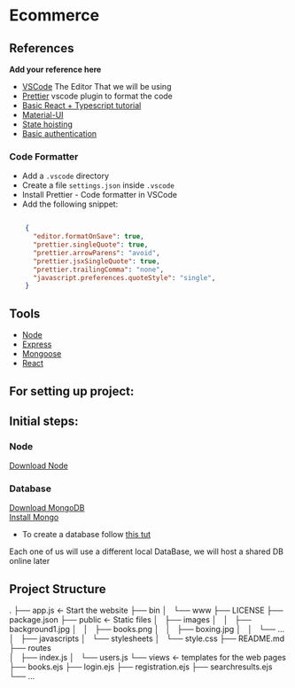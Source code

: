 # Ecommerce

## References 
**Add your reference here**


- [VSCode](https://code.visualstudio.com/) The Editor That we will be using
- [Prettier](https://marketplace.visualstudio.com/items?itemName=esbenp.prettier-vscode) vscode plugin to format the code 
- [Basic React + Typescript tutorial](https://www.youtube.com/watch?v=Z5iWr6Srsj8&ab_channel=BenAwad)
- [Material-UI](https://material-ui.com/components/buttons/) 
- [State hoisting](https://reactjs.org/docs/lifting-state-up.html) 
- [Basic authentication](https://dev.to/eidorianavi/authentication-and-jwt-in-node-js-4i13) 

### Code Formatter

- Add a `.vscode` directory
- Create a file `settings.json` inside `.vscode`
- Install Prettier - Code formatter in VSCode
- Add the following snippet:  

```json

    {
      "editor.formatOnSave": true,
      "prettier.singleQuote": true,
      "prettier.arrowParens": "avoid",
      "prettier.jsxSingleQuote": true,
      "prettier.trailingComma": "none",
      "javascript.preferences.quoteStyle": "single",
    }

```

## Tools

- [Node](https://nodejs.org/en/)
- [Express](https://expressjs.com/)
- [Mongoose](https://mongoosejs.com/)
- [React](https://reactjs.org/)

## **For setting up project:**

## Initial steps:

### Node

[Download Node](https://nodejs.org/en/download/)  

### Database

[Download MongoDB](https://www.mongodb.com/try/download/community?tck=docs_server)  
[Install Mongo](https://docs.mongodb.com/manual/administration/install-community/)
- To create a database follow [this tut](https://streamable.com/ql4ee6)

Each one of us will use a different local DataBase, we will host a shared DB online later

## Project Structure
.
├── app.js              <- Start the website
├── bin
│   └── www
├── LICENSE
├── package.json
├── public              <- Static files
│   ├── images
│   │   ├── background1.jpg
│   │   ├── books.png
│   │   ├── boxing.jpg
│   │   └── ...
│   ├── javascripts
│   └── stylesheets
│       └── style.css
├── README.md
├── routes             
│   ├── index.js
│   └── users.js
└── views               <- templates for the web pages 
    ├── books.ejs
    ├── login.ejs
    ├── registration.ejs
    ├── searchresults.ejs
    └── ... 
